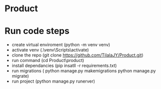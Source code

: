 # Product

# Run code steps
 - create virtual enviroment (python -m venv venv)
 - activate venv (.\venv\Scripts\activate)
 - clone the repo (git clone https://github.com/TilalaJY/Product.git)
 - run command (cd Product\product)
 - install dependancies (pip insatll -r requirements.txt)
 - run migrations (
    python manage.py makemigrations
    python manage.py migrate)
 - run project (python manage.py runerver)
